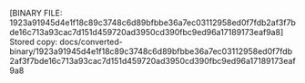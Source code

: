 [BINARY FILE: 1923a91945d4e1f18c89c3748c6d89bfbbe36a7ec03112958ed0f7fdb2af3f7bde16c713a93cac7d151d459720ad3950cd390fbc9ed96a17189173eaf9a8]
Stored copy: docs/converted-binary/1923a91945d4e1f18c89c3748c6d89bfbbe36a7ec03112958ed0f7fdb2af3f7bde16c713a93cac7d151d459720ad3950cd390fbc9ed96a17189173eaf9a8
